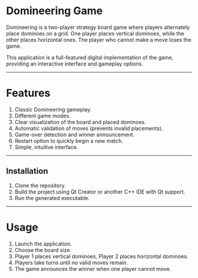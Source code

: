 # Domineering Game

Domineering is a two-player strategy board game where players alternately place dominoes on a grid. One player places vertical dominoes, while the other places horizontal ones. The player who cannot make a move loses the game.

This application is a full-featured digital implementation of the game, providing an interactive interface and gameplay options.

---

# Features
1. Classic Domineering gameplay.
2. Different game modes.
3. Clear visualization of the board and placed dominoes.
4. Automatic validation of moves (prevents invalid placements).
5. Game-over detection and winner announcement.
6. Restart option to quickly begin a new match.
7. Simple, intuitive interface.

---

## Installation  
1. Clone the repository.
2. Build the project using Qt Creator or another C++ IDE with Qt support.
3. Run the generated executable.

---

# Usage
1. Launch the application.
2. Choose the board size.
3. Player 1 places vertical dominoes, Player 2 places horizontal dominoes.
4. Players take turns until no valid moves remain.
5. The game announces the winner when one player cannot move.
